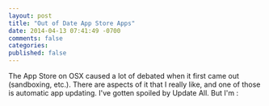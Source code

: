 ```yaml
---
layout: post
title: "Out of Date App Store Apps"
date: 2014-04-13 07:41:49 -0700
comments: false
categories: 
published: false
---
```


The App Store on OSX caused a lot of debated when it first came out (sandboxing, etc.). There
are aspects of it that I really like, and one of those is automatic app updating. I've gotten
spoiled by Update All. But I'm :
